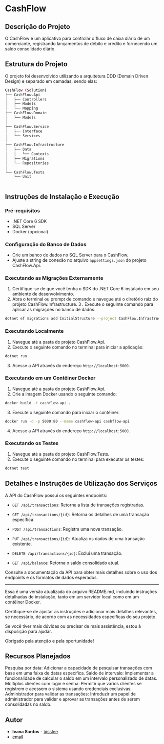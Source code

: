 ﻿# CashFlow

## Descrição do Projeto
O CashFlow é um aplicativo para controlar o fluxo de caixa diário de um comerciante, registrando lançamentos de débito e crédito e fornecendo um saldo consolidado diário.

## Estrutura do Projeto
O projeto foi desenvolvido utilizando a arquitetura DDD (Domain Driven Design) e separado em camadas, sendo elas:
```bash
CashFlow (Solution)
├── CashFlow.Api
│   ├── Controllers
│   ├── Models
│   └── Mapping
├── CashFlow.Domain
│   └── Models
│
├── CashFlow.Service
│   ├── Interface
│   └── Services
│
├── CashFlow.Infrastructure
│   ├── Data
│   │   └── Contexts
│   ├── Migrations
│   └── Repositories
│
└── CashFlow.Tests
    └── Unit
    
```

## Instruções de Instalação e Execução

### Pré-requisitos
- .NET Core 6 SDK
- SQL Server
- Docker (opcional)

### Configuração do Banco de Dados
- Crie um banco de dados no SQL Server para o CashFlow.
- Ajuste a string de conexão no arquivo `appsettings.json` do projeto CashFlow.Api.

### Executando as Migrações Externamente
1. Certifique-se de que você tenha o SDK do .NET Core 6 instalado em seu ambiente de desenvolvimento.
2. Abra o terminal ou prompt de comando e navegue até o diretório raiz do projeto CashFlow.Infrastructure.
3 . Execute o seguinte comando para aplicar as migrações no banco de dados:

```bash
dotnet ef migrations add InitialStructure --project CashFlow.Infrastructure
```

### Executando Localmente
1. Navegue até a pasta do projeto CashFlow.Api.
2. Execute o seguinte comando no terminal para iniciar a aplicação:

```bash
dotnet run
```
3. Acesse a API através do endereço `http://localhost:5000`.

### Executando em um Contêiner Docker
1. Navegue até a pasta do projeto CashFlow.Api.
2. Crie a imagem Docker usando o seguinte comando:

```bash
docker build -t cashflow-api .
```
3. Execute o seguinte comando para iniciar o contêiner:

```bash
docker run -d -p 5000:80 --name cashflow-api cashflow-api
```
4. Acesse a API através do endereço `http://localhost:5000`.

### Executando os Testes
1. Navegue até a pasta do projeto CashFlow.Tests.
2. Execute o seguinte comando no terminal para executar os testes:

```bash
dotnet test
```

## Detalhes e Instruções de Utilização dos Serviços
A API do CashFlow possui os seguintes endpoints:

- `GET /api/transactions`: Retorna a lista de transações registradas.
- `GET /api/transactions/{id}`: Retorna os detalhes de uma transação específica.
- `POST /api/transactions`: Registra uma nova transação.
- `PUT /api/transactions/{id}`: Atualiza os dados de uma transação existente.
- `DELETE /api/transactions/{id}`: Exclui uma transação.

- `GET /api/balance`: Retorna o saldo consolidado atual.

Consulte a documentação da API para obter mais detalhes sobre o uso dos endpoints e os formatos de dados esperados.

---

Essa é uma versão atualizada do arquivo README.md, incluindo instruções detalhadas de instalação, tanto em um servidor local como em um contêiner Docker.

Certifique-se de ajustar as instruções e adicionar mais detalhes relevantes, se necessário, de acordo com as necessidades específicas do seu projeto.

Se você tiver mais dúvidas ou precisar de mais assistência, estou à disposição para ajudar.

Obrigado pela atenção e pela oportunidade!


## Recursos Planejados
Pesquisa por data: Adicionar a capacidade de pesquisar transações com base em uma faixa de datas específica.
Saldo de intervalo: Implementar a funcionalidade de calcular o saldo em um intervalo personalizado de datas.
Múltiplos clientes com login e senha: Permitir que vários clientes se registrem e acessem o sistema usando credenciais exclusivas.
Administrador para validar as transações: Introduzir um papel de administrador para validar e aprovar as transações antes de serem consolidadas no saldo.

## Autor
- **Ivana Santos** - [bisslee](https://github.com/bisslee)
- [email](bisslee@gmail.com)

